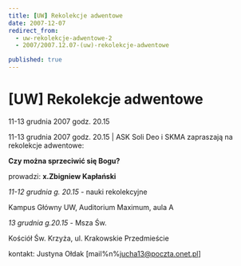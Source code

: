 ```yaml
---
title: [UW] Rekolekcje adwentowe
date: 2007-12-07
redirect_from: 
  - uw-rekolekcje-adwentowe-2
  - 2007/2007.12.07-(uw)-rekolekcje-adwentowe

published: true
---
```




# [UW] Rekolekcje adwentowe

<time>11-13 grudnia 2007 godz. 20.15</time>

11-13 grudnia 2007 godz. 20.15 | 
ASK Soli Deo i SKMA zapraszają na rekolekcje adwentowe:

**Czy można sprzeciwić się Bogu?**



prowadzi: **x.Zbigniew Kapłański**

*11-12 grudnia g. 20.15* - nauki rekolekcyjne

Kampus Główny UW, Auditorium Maximum, aula A

*13 grudnia g.20.15* - Msza Św.

Kościół Św. Krzyża, ul. Krakowskie Przedmieście



kontakt: Justyna Ołdak [mail%n%jucha13@poczta.onet.pl] 


         

         

         

<!--{{json:{"created_date":"2007-12-07 20:29:52","publish_down":"0000-00-00 00:00:00","id":"553"}}}-->